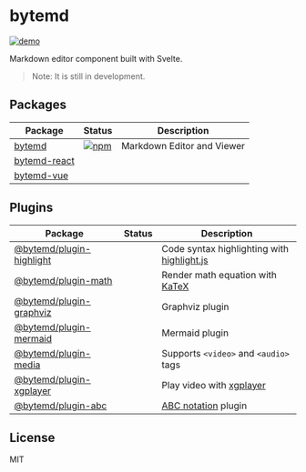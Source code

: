 # bytemd

[![demo](https://github.com/bytedance/bytemd/workflows/demo/badge.svg)](https://bytedance.github.io/bytemd/)

Markdown editor component built with Svelte.

> Note: It is still in development.

## Packages

| Package | Status | Description |
| --- | --- | --- |
| [bytemd](./packages/bytemd) | [![npm](https://img.shields.io/npm/v/bytemd.svg)](https://npm.im/bytemd) | Markdown Editor and Viewer |
| [bytemd-react](./packages/bytemd-react) |  |  |
| [bytemd-vue](./packages/bytemd-vue) |  |  |

## Plugins

| Package | Status | Description |
| --- | --- | --- |
| [@bytemd/plugin-highlight](./packages/plugin-highlight) |  | Code syntax highlighting with [highlight.js](https://github.com/highlightjs/highlight.js) |
| [@bytemd/plugin-math](./packages/plugin-math) |  | Render math equation with [KaTeX](https://katex.org/) |
| [@bytemd/plugin-graphviz](./packages/plugin-graphviz) |  | Graphviz plugin |
| [@bytemd/plugin-mermaid](./packages/plugin-mermaid) |  | Mermaid plugin |
| [@bytemd/plugin-media](./packages/plugin-media) |  | Supports `<video>` and `<audio>` tags |
| [@bytemd/plugin-xgplayer](./packages/plugin-video-xgplayer) |  | Play video with [xgplayer](https://github.com/bytedance/xgplayer) |
| [@bytemd/plugin-abc](./packages/plugin-abc) |  | [ABC notation](https://en.wikipedia.org/wiki/ABC_notation) plugin |

## License

MIT
